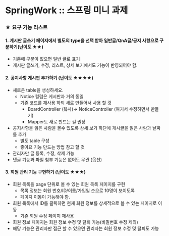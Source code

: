 # SpringWork :: 스프링 미니 과제 
### ★ 요구 기능 리스트
#### 1. 게시판 글쓰기 페이지에서 별도의 type을 선택 받아 일반글/QnA글/공지 사항으로 구분하기(난이도 ★★)
   - 기존에 구분이 없으면 일반 글로 표기
   - 게시판 글쓰기, 수정, 리스트, 상세 보기에서도 기능이 반영되어야 함.
#### 2. 공지사항 게시판 추가하기  (난이도 ★★★★)
   - 새로운 table을 생성하세요.
     - Notice 컬럼은 게시판과 거의 동일
     - 기존 코드를 재사용 하되 새로 만들어서 사용 할 것
         - BoardController (복사)-> NoticeController (여기서 수정하면서 만들기)
         - Mapper도 새로 만드는 걸 권장
   - 공지사항을 읽은 사람을 볼수 있도록 상세 보기 하단에 게시글을 읽은 사람과 날짜를 추가
     - 별도 table 구성
     - 좋아요 기능 만드는 방법 참고 할 것
   - 관리자만 글 등록, 수정, 삭제 가능
   - 댓글 기능과 파일 첨부 기능은 없어도 무관 (옵션)
#### 3. 회원 관리 기능 구현하기 (난이도 ★★★)
   - 회원 목록을 page 단위로 볼 수 있는 회원 목록 페이지를 구현
      - 목록 정보는 회원 번호/ID/이름/가입일 순으로 10명이 보이도록 
      - 페이지 이동이 가능해야 함.
   - 회원 목록에서 ID를 클릭하면 현재 회원 정보를 상세적으로 볼 수 있는 페이지로 이동
      - 기존 회원 수정 페이지 재사용
   - 회원 정보 페이지는 회원 정보 수정 및 탈퇴 가능(비밀번호 수정 제외)
   - 해당 기능은 관리자만 접근 할 수 있으면 관리자는 회원 정보 수정 및 탈퇴도 가능
